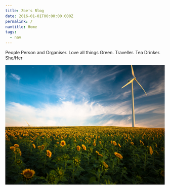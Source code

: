 ```yaml
---
title: Zoe's Blog
date: 2016-01-01T00:00:00.000Z
permalink: /
navtitle: Home
tags:
  - nav
---
```

People Person and Organiser. Love all things Green. Traveller. Tea Drinker. She/Her

![Wind Turbine in Field of Flowers](/_includes/assets/images/turbine-flowers.png)